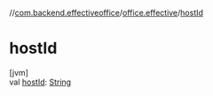 //[com.backend.effectiveoffice](IdeaProjects/labs-office-elevator/effectiveOfficeBackend/documentation/gfm/index.md)/[office.effective](IdeaProjects/labs-office-elevator/effectiveOfficeBackend/documentation/gfm/com.backend.effectiveoffice/office.effective/index.md)/[hostId](IdeaProjects/labs-office-elevator/effectiveOfficeBackend/documentation/gfm/com.backend.effectiveoffice/office.effective/host-id.md)

# hostId

[jvm]\
val [hostId](IdeaProjects/labs-office-elevator/effectiveOfficeBackend/documentation/gfm/com.backend.effectiveoffice/office.effective/host-id.md): [String](https://kotlinlang.org/api/latest/jvm/stdlib/kotlin/-string/index.html)
